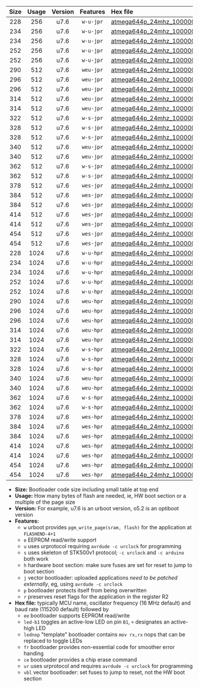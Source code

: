|Size|Usage|Version|Features|Hex file|
|:-:|:-:|:-:|:-:|:--|
|228|256|u7.6|`w-u-jpr`|[atmega644p_24mhz_1000000bps_ur_vbl.hex](https://raw.githubusercontent.com/stefanrueger/urboot/main/bootloaders/atmega644p/fcpu_24mhz/1000000_bps/atmega644p_24mhz_1000000bps_ur_vbl.hex)|
|234|256|u7.6|`w-u-jpr`|[atmega644p_24mhz_1000000bps_led+b0_ur_vbl.hex](https://raw.githubusercontent.com/stefanrueger/urboot/main/bootloaders/atmega644p/fcpu_24mhz/1000000_bps/atmega644p_24mhz_1000000bps_led+b0_ur_vbl.hex)|
|234|256|u7.6|`w-u-jpr`|[atmega644p_24mhz_1000000bps_lednop_ur_vbl.hex](https://raw.githubusercontent.com/stefanrueger/urboot/main/bootloaders/atmega644p/fcpu_24mhz/1000000_bps/atmega644p_24mhz_1000000bps_lednop_ur_vbl.hex)|
|252|256|u7.6|`w-u-jpr`|[atmega644p_24mhz_1000000bps_led+b0_fr_ur_vbl.hex](https://raw.githubusercontent.com/stefanrueger/urboot/main/bootloaders/atmega644p/fcpu_24mhz/1000000_bps/atmega644p_24mhz_1000000bps_led+b0_fr_ur_vbl.hex)|
|252|256|u7.6|`w-u-jpr`|[atmega644p_24mhz_1000000bps_lednop_fr_ur_vbl.hex](https://raw.githubusercontent.com/stefanrueger/urboot/main/bootloaders/atmega644p/fcpu_24mhz/1000000_bps/atmega644p_24mhz_1000000bps_lednop_fr_ur_vbl.hex)|
|290|512|u7.6|`weu-jpr`|[atmega644p_24mhz_1000000bps_ee_ur_vbl.hex](https://raw.githubusercontent.com/stefanrueger/urboot/main/bootloaders/atmega644p/fcpu_24mhz/1000000_bps/atmega644p_24mhz_1000000bps_ee_ur_vbl.hex)|
|296|512|u7.6|`weu-jpr`|[atmega644p_24mhz_1000000bps_ee_led+b0_ur_vbl.hex](https://raw.githubusercontent.com/stefanrueger/urboot/main/bootloaders/atmega644p/fcpu_24mhz/1000000_bps/atmega644p_24mhz_1000000bps_ee_led+b0_ur_vbl.hex)|
|296|512|u7.6|`weu-jpr`|[atmega644p_24mhz_1000000bps_ee_lednop_ur_vbl.hex](https://raw.githubusercontent.com/stefanrueger/urboot/main/bootloaders/atmega644p/fcpu_24mhz/1000000_bps/atmega644p_24mhz_1000000bps_ee_lednop_ur_vbl.hex)|
|314|512|u7.6|`weu-jpr`|[atmega644p_24mhz_1000000bps_ee_led+b0_fr_ur_vbl.hex](https://raw.githubusercontent.com/stefanrueger/urboot/main/bootloaders/atmega644p/fcpu_24mhz/1000000_bps/atmega644p_24mhz_1000000bps_ee_led+b0_fr_ur_vbl.hex)|
|314|512|u7.6|`weu-jpr`|[atmega644p_24mhz_1000000bps_ee_lednop_fr_ur_vbl.hex](https://raw.githubusercontent.com/stefanrueger/urboot/main/bootloaders/atmega644p/fcpu_24mhz/1000000_bps/atmega644p_24mhz_1000000bps_ee_lednop_fr_ur_vbl.hex)|
|322|512|u7.6|`w-s-jpr`|[atmega644p_24mhz_1000000bps_vbl.hex](https://raw.githubusercontent.com/stefanrueger/urboot/main/bootloaders/atmega644p/fcpu_24mhz/1000000_bps/atmega644p_24mhz_1000000bps_vbl.hex)|
|328|512|u7.6|`w-s-jpr`|[atmega644p_24mhz_1000000bps_led+b0_vbl.hex](https://raw.githubusercontent.com/stefanrueger/urboot/main/bootloaders/atmega644p/fcpu_24mhz/1000000_bps/atmega644p_24mhz_1000000bps_led+b0_vbl.hex)|
|328|512|u7.6|`w-s-jpr`|[atmega644p_24mhz_1000000bps_lednop_vbl.hex](https://raw.githubusercontent.com/stefanrueger/urboot/main/bootloaders/atmega644p/fcpu_24mhz/1000000_bps/atmega644p_24mhz_1000000bps_lednop_vbl.hex)|
|340|512|u7.6|`weu-jpr`|[atmega644p_24mhz_1000000bps_ee_led+b0_fr_ce_ur_vbl.hex](https://raw.githubusercontent.com/stefanrueger/urboot/main/bootloaders/atmega644p/fcpu_24mhz/1000000_bps/atmega644p_24mhz_1000000bps_ee_led+b0_fr_ce_ur_vbl.hex)|
|340|512|u7.6|`weu-jpr`|[atmega644p_24mhz_1000000bps_ee_lednop_fr_ce_ur_vbl.hex](https://raw.githubusercontent.com/stefanrueger/urboot/main/bootloaders/atmega644p/fcpu_24mhz/1000000_bps/atmega644p_24mhz_1000000bps_ee_lednop_fr_ce_ur_vbl.hex)|
|362|512|u7.6|`w-s-jpr`|[atmega644p_24mhz_1000000bps_led+b0_fr_vbl.hex](https://raw.githubusercontent.com/stefanrueger/urboot/main/bootloaders/atmega644p/fcpu_24mhz/1000000_bps/atmega644p_24mhz_1000000bps_led+b0_fr_vbl.hex)|
|362|512|u7.6|`w-s-jpr`|[atmega644p_24mhz_1000000bps_lednop_fr_vbl.hex](https://raw.githubusercontent.com/stefanrueger/urboot/main/bootloaders/atmega644p/fcpu_24mhz/1000000_bps/atmega644p_24mhz_1000000bps_lednop_fr_vbl.hex)|
|378|512|u7.6|`wes-jpr`|[atmega644p_24mhz_1000000bps_ee_vbl.hex](https://raw.githubusercontent.com/stefanrueger/urboot/main/bootloaders/atmega644p/fcpu_24mhz/1000000_bps/atmega644p_24mhz_1000000bps_ee_vbl.hex)|
|384|512|u7.6|`wes-jpr`|[atmega644p_24mhz_1000000bps_ee_led+b0_vbl.hex](https://raw.githubusercontent.com/stefanrueger/urboot/main/bootloaders/atmega644p/fcpu_24mhz/1000000_bps/atmega644p_24mhz_1000000bps_ee_led+b0_vbl.hex)|
|384|512|u7.6|`wes-jpr`|[atmega644p_24mhz_1000000bps_ee_lednop_vbl.hex](https://raw.githubusercontent.com/stefanrueger/urboot/main/bootloaders/atmega644p/fcpu_24mhz/1000000_bps/atmega644p_24mhz_1000000bps_ee_lednop_vbl.hex)|
|414|512|u7.6|`wes-jpr`|[atmega644p_24mhz_1000000bps_ee_led+b0_fr_vbl.hex](https://raw.githubusercontent.com/stefanrueger/urboot/main/bootloaders/atmega644p/fcpu_24mhz/1000000_bps/atmega644p_24mhz_1000000bps_ee_led+b0_fr_vbl.hex)|
|414|512|u7.6|`wes-jpr`|[atmega644p_24mhz_1000000bps_ee_lednop_fr_vbl.hex](https://raw.githubusercontent.com/stefanrueger/urboot/main/bootloaders/atmega644p/fcpu_24mhz/1000000_bps/atmega644p_24mhz_1000000bps_ee_lednop_fr_vbl.hex)|
|454|512|u7.6|`wes-jpr`|[atmega644p_24mhz_1000000bps_ee_led+b0_fr_ce_vbl.hex](https://raw.githubusercontent.com/stefanrueger/urboot/main/bootloaders/atmega644p/fcpu_24mhz/1000000_bps/atmega644p_24mhz_1000000bps_ee_led+b0_fr_ce_vbl.hex)|
|454|512|u7.6|`wes-jpr`|[atmega644p_24mhz_1000000bps_ee_lednop_fr_ce_vbl.hex](https://raw.githubusercontent.com/stefanrueger/urboot/main/bootloaders/atmega644p/fcpu_24mhz/1000000_bps/atmega644p_24mhz_1000000bps_ee_lednop_fr_ce_vbl.hex)|
|228|1024|u7.6|`w-u-hpr`|[atmega644p_24mhz_1000000bps_ur.hex](https://raw.githubusercontent.com/stefanrueger/urboot/main/bootloaders/atmega644p/fcpu_24mhz/1000000_bps/atmega644p_24mhz_1000000bps_ur.hex)|
|234|1024|u7.6|`w-u-hpr`|[atmega644p_24mhz_1000000bps_led+b0_ur.hex](https://raw.githubusercontent.com/stefanrueger/urboot/main/bootloaders/atmega644p/fcpu_24mhz/1000000_bps/atmega644p_24mhz_1000000bps_led+b0_ur.hex)|
|234|1024|u7.6|`w-u-hpr`|[atmega644p_24mhz_1000000bps_lednop_ur.hex](https://raw.githubusercontent.com/stefanrueger/urboot/main/bootloaders/atmega644p/fcpu_24mhz/1000000_bps/atmega644p_24mhz_1000000bps_lednop_ur.hex)|
|252|1024|u7.6|`w-u-hpr`|[atmega644p_24mhz_1000000bps_led+b0_fr_ur.hex](https://raw.githubusercontent.com/stefanrueger/urboot/main/bootloaders/atmega644p/fcpu_24mhz/1000000_bps/atmega644p_24mhz_1000000bps_led+b0_fr_ur.hex)|
|252|1024|u7.6|`w-u-hpr`|[atmega644p_24mhz_1000000bps_lednop_fr_ur.hex](https://raw.githubusercontent.com/stefanrueger/urboot/main/bootloaders/atmega644p/fcpu_24mhz/1000000_bps/atmega644p_24mhz_1000000bps_lednop_fr_ur.hex)|
|290|1024|u7.6|`weu-hpr`|[atmega644p_24mhz_1000000bps_ee_ur.hex](https://raw.githubusercontent.com/stefanrueger/urboot/main/bootloaders/atmega644p/fcpu_24mhz/1000000_bps/atmega644p_24mhz_1000000bps_ee_ur.hex)|
|296|1024|u7.6|`weu-hpr`|[atmega644p_24mhz_1000000bps_ee_led+b0_ur.hex](https://raw.githubusercontent.com/stefanrueger/urboot/main/bootloaders/atmega644p/fcpu_24mhz/1000000_bps/atmega644p_24mhz_1000000bps_ee_led+b0_ur.hex)|
|296|1024|u7.6|`weu-hpr`|[atmega644p_24mhz_1000000bps_ee_lednop_ur.hex](https://raw.githubusercontent.com/stefanrueger/urboot/main/bootloaders/atmega644p/fcpu_24mhz/1000000_bps/atmega644p_24mhz_1000000bps_ee_lednop_ur.hex)|
|314|1024|u7.6|`weu-hpr`|[atmega644p_24mhz_1000000bps_ee_led+b0_fr_ur.hex](https://raw.githubusercontent.com/stefanrueger/urboot/main/bootloaders/atmega644p/fcpu_24mhz/1000000_bps/atmega644p_24mhz_1000000bps_ee_led+b0_fr_ur.hex)|
|314|1024|u7.6|`weu-hpr`|[atmega644p_24mhz_1000000bps_ee_lednop_fr_ur.hex](https://raw.githubusercontent.com/stefanrueger/urboot/main/bootloaders/atmega644p/fcpu_24mhz/1000000_bps/atmega644p_24mhz_1000000bps_ee_lednop_fr_ur.hex)|
|322|1024|u7.6|`w-s-hpr`|[atmega644p_24mhz_1000000bps.hex](https://raw.githubusercontent.com/stefanrueger/urboot/main/bootloaders/atmega644p/fcpu_24mhz/1000000_bps/atmega644p_24mhz_1000000bps.hex)|
|328|1024|u7.6|`w-s-hpr`|[atmega644p_24mhz_1000000bps_led+b0.hex](https://raw.githubusercontent.com/stefanrueger/urboot/main/bootloaders/atmega644p/fcpu_24mhz/1000000_bps/atmega644p_24mhz_1000000bps_led+b0.hex)|
|328|1024|u7.6|`w-s-hpr`|[atmega644p_24mhz_1000000bps_lednop.hex](https://raw.githubusercontent.com/stefanrueger/urboot/main/bootloaders/atmega644p/fcpu_24mhz/1000000_bps/atmega644p_24mhz_1000000bps_lednop.hex)|
|340|1024|u7.6|`weu-hpr`|[atmega644p_24mhz_1000000bps_ee_led+b0_fr_ce_ur.hex](https://raw.githubusercontent.com/stefanrueger/urboot/main/bootloaders/atmega644p/fcpu_24mhz/1000000_bps/atmega644p_24mhz_1000000bps_ee_led+b0_fr_ce_ur.hex)|
|340|1024|u7.6|`weu-hpr`|[atmega644p_24mhz_1000000bps_ee_lednop_fr_ce_ur.hex](https://raw.githubusercontent.com/stefanrueger/urboot/main/bootloaders/atmega644p/fcpu_24mhz/1000000_bps/atmega644p_24mhz_1000000bps_ee_lednop_fr_ce_ur.hex)|
|362|1024|u7.6|`w-s-hpr`|[atmega644p_24mhz_1000000bps_led+b0_fr.hex](https://raw.githubusercontent.com/stefanrueger/urboot/main/bootloaders/atmega644p/fcpu_24mhz/1000000_bps/atmega644p_24mhz_1000000bps_led+b0_fr.hex)|
|362|1024|u7.6|`w-s-hpr`|[atmega644p_24mhz_1000000bps_lednop_fr.hex](https://raw.githubusercontent.com/stefanrueger/urboot/main/bootloaders/atmega644p/fcpu_24mhz/1000000_bps/atmega644p_24mhz_1000000bps_lednop_fr.hex)|
|378|1024|u7.6|`wes-hpr`|[atmega644p_24mhz_1000000bps_ee.hex](https://raw.githubusercontent.com/stefanrueger/urboot/main/bootloaders/atmega644p/fcpu_24mhz/1000000_bps/atmega644p_24mhz_1000000bps_ee.hex)|
|384|1024|u7.6|`wes-hpr`|[atmega644p_24mhz_1000000bps_ee_led+b0.hex](https://raw.githubusercontent.com/stefanrueger/urboot/main/bootloaders/atmega644p/fcpu_24mhz/1000000_bps/atmega644p_24mhz_1000000bps_ee_led+b0.hex)|
|384|1024|u7.6|`wes-hpr`|[atmega644p_24mhz_1000000bps_ee_lednop.hex](https://raw.githubusercontent.com/stefanrueger/urboot/main/bootloaders/atmega644p/fcpu_24mhz/1000000_bps/atmega644p_24mhz_1000000bps_ee_lednop.hex)|
|414|1024|u7.6|`wes-hpr`|[atmega644p_24mhz_1000000bps_ee_led+b0_fr.hex](https://raw.githubusercontent.com/stefanrueger/urboot/main/bootloaders/atmega644p/fcpu_24mhz/1000000_bps/atmega644p_24mhz_1000000bps_ee_led+b0_fr.hex)|
|414|1024|u7.6|`wes-hpr`|[atmega644p_24mhz_1000000bps_ee_lednop_fr.hex](https://raw.githubusercontent.com/stefanrueger/urboot/main/bootloaders/atmega644p/fcpu_24mhz/1000000_bps/atmega644p_24mhz_1000000bps_ee_lednop_fr.hex)|
|454|1024|u7.6|`wes-hpr`|[atmega644p_24mhz_1000000bps_ee_led+b0_fr_ce.hex](https://raw.githubusercontent.com/stefanrueger/urboot/main/bootloaders/atmega644p/fcpu_24mhz/1000000_bps/atmega644p_24mhz_1000000bps_ee_led+b0_fr_ce.hex)|
|454|1024|u7.6|`wes-hpr`|[atmega644p_24mhz_1000000bps_ee_lednop_fr_ce.hex](https://raw.githubusercontent.com/stefanrueger/urboot/main/bootloaders/atmega644p/fcpu_24mhz/1000000_bps/atmega644p_24mhz_1000000bps_ee_lednop_fr_ce.hex)|

- **Size:** Bootloader code size including small table at top end
- **Usage:** How many bytes of flash are needed, ie, HW boot section or a multiple of the page size
- **Version:** For example, u7.6 is an urboot version, o5.2 is an optiboot version
- **Features:**
  + `w` urboot provides `pgm_write_page(sram, flash)` for the application at `FLASHEND-4+1`
  + `e` EEPROM read/write support
  + `u` uses urprotocol requiring `avrdude -c urclock` for programming
  + `s` uses skeleton of STK500v1 protocol; `-c urclock` and `-c arduino` both work
  + `h` hardware boot section: make sure fuses are set for reset to jump to boot section
  + `j` vector bootloader: uploaded applications *need to be patched externally*, eg, using `avrdude -c urclock`
  + `p` bootloader protects itself from being overwritten
  + `r` preserves reset flags for the application in the register R2
- **Hex file:** typically MCU name, oscillator frequency (16 MHz default) and baud rate (115200 default) followed by
  + `ee` bootloader supports EEPROM read/write
  + `led-b1` toggles an active-low LED on pin `B1`, `+` designates an active-high LED
  + `lednop` "template" bootloader contains `mov rx,rx` nops that can be replaced to toggle LEDs
  + `fr` bootloader provides non-essential code for smoother error handing
  + `ce` bootloader provides a chip erase command
  + `ur` uses urprotocol and requires `avrdude -c urclock` for programming
  + `vbl` vector bootloader: set fuses to jump to reset, not the HW boot section
